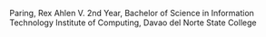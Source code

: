 Paring, Rex Ahlen V.
2nd Year, Bachelor of Science in Information Technology
Institute of Computing, Davao del Norte State College
